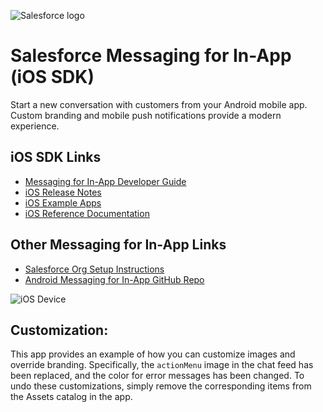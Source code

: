 ![Salesforce logo](./images/Salesforce-logo.png)

# Salesforce Messaging for In-App (iOS SDK)

Start a new conversation with customers from your Android mobile app. Custom branding and mobile push notifications provide a modern experience.

## iOS SDK Links

- [Messaging for In-App Developer Guide](https://developer.salesforce.com/docs/service/messaging-in-app/overview)
- [iOS Release Notes](https://github.com/Salesforce-Async-Messaging/messaging-in-app-ios/releases)
- [iOS Example Apps](./examples)
- [iOS Reference Documentation](https://salesforce-async-messaging.github.io/messaging-in-app-ios/)

## Other Messaging for In-App Links

- [Salesforce Org Setup Instructions](https://help.salesforce.com/s/articleView?id=sf.miaw_setup_stages.htm)
- [Android Messaging for In-App GitHub Repo](https://github.com/Salesforce-Async-Messaging/messaging-in-app-android)

![iOS Device](./images/messaging-ios-device.png)

## Customization: 
This app provides an example of how you can customize images and override branding. Specifically, the `actionMenu` image in the chat feed has been replaced, and the color for error messages has been changed.
To undo these customizations, simply remove the corresponding items from the Assets catalog in the app.
